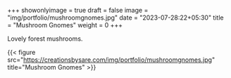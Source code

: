 +++
showonlyimage = true
draft = false
image = "img/portfolio/mushroomgnomes.jpg"
date = "2023-07-28:22+05:30"
title = "Mushroom Gnomes"
weight = 0
+++

Lovely forest mushrooms.

<!--more-->
{{< figure src="https://creationsbysare.com/img/portfolio/mushroomgnomes.jpg" title="Mushroom Gnomes" >}}
